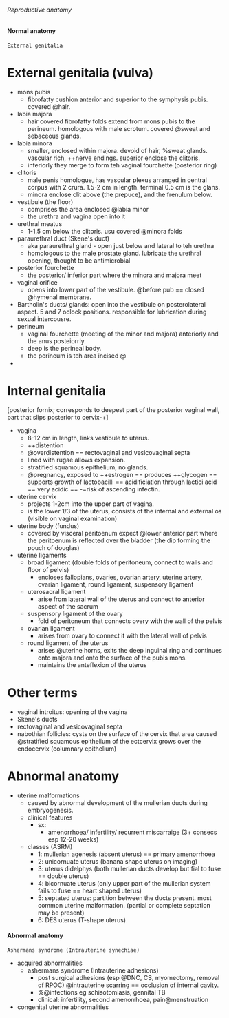 ###### Reproductive anatomy

#### Normal anatomy
    External genitalia
# External genitalia (vulva)
- mons pubis
    + fibrofatty cushion anterior and superior to the symphysis pubis. covered @hair. 
- labia majora
    + hair covered fibrofatty folds extend from mons pubis to the perineum. homologous with male scrotum. covered @sweat and sebaceous glands. 
- labia minora
    + smaller, enclosed within majora. devoid of hair, %sweat glands. vascular rich, ++nerve endings. superior enclose the clitoris.
    + inferiorly they merge to form teh vaginal fourchette (posterior ring)
- clitoris
    + male penis homologue, has vascular plexus arranged in central corpus with 2 crura. 1.5-2 cm in length. terminal 0.5 cm is the glans. 
    + minora enclose clit above (the prepuce), and the frenulum below. 
- vestibule (the floor)
    + comprises the area enclosed @labia minor 
    + the urethra and vagina open into it
- urethral meatus
    + 1-1.5 cm below the clitoris. usu covered @minora folds
- paraurethral duct (Skene's duct)
    + aka paraurethral gland - open just below and lateral to teh urethra
    + homologous to the male prostate gland. lubricate the urethral opening, thought to be antimicrobial
- posterior fourchette
    + the posterior/ inferior part where the minora and majora meet
- vaginal orifice
    + opens into lower part of the vestibule. @before pub == closed @hymenal membrane.
- Bartholin's ducts/ glands: open into the vestibule on posterolateral aspect. 5 and 7 oclock positions. responsible for lubrication during sexual intercousre. 
- perineum
    + vaginal fourchette (meeting of the minor and majora) anteriorly and the anus posteiorrly. 
    + deep is the perineal body. 
    + the perineum is teh area incised @
- 

# Internal genitalia
[posterior fornix; corresponds to deepest part of the posterior vaginal wall, part that slips posterior to cervix-+]
- vagina
    + 8-12 cm in length, links vestibule to uterus. 
    + ++distention
    + @overdistention == rectovaginal and vesicovaginal septa
    + lined with rugae allows expansion. 
    + stratified squamous epithelium, no glands. 
    + @pregnancy, exposed to ++estrogen == produces ++glycogen == supports growth of lactobacilli == acidificiation through lactici acid == very acidic == -=risk of ascending infectin.
- uterine cervix
    + projects 1-2cm into the upper part of vagina.
    + is the lower 1/3 of the uterus, consists of the internal and external os (visible on vaginal examination)
- uterine body (fundus)
    + covered by visceral peritoenum expect @lower anterior part where the peritoenum is reflected over the bladder (the dip forming the pouch of douglas)
- uterine ligaments
    + broad ligament (double folds of peritoneum, connect to walls and floor of pelvis)
        * encloses fallopians, ovaries, ovarian artery, uterine artery, ovarian ligament, round ligament, suspensory ligament
    + uterosacral ligament
        * arise from lateral wall of the uterus and connect to anterior aspect of the sacrum
    + suspensory ligament of the ovary
        * fold of peritoneum that connects overy with the wall of the pelvis
    + ovarian ligament
        * arises from ovary to connect it with the lateral wall of pelvis
    + round ligament of the uterus
        * arises @uterine horns, exits the deep inguinal ring and continues onto majora and onto the surface of the pubis mons. 
        * maintains the anteflexion of the uterus

# Other terms
- vaginal introitus: opening of the vagina
- Skene's ducts
- rectovaginal and vesicovaginal septa
- nabothian follicles: cysts on the surface of the cervix that area caused @stratified squamous epithelium of the ectcervix grows over the endocervix (columnary epithelium)


# Abnormal anatomy
- uterine malformations 
    + caused by abnormal development of the mullerian ducts during embryogenesis. 
    + clinical features
        * sx:
            - amenorrhoea/ infertility/ recurrent miscarraige (3+ consecs esp 12-20 weeks)
    + classes (ASRM)
        * 1: mullerian agenesis (absent uterus) == primary amenorrhoea
        * 2: unicornuate uterus (banana shape uterus on imaging)
        * 3: uterus didelphys (both mullerian ducts develop but fial to fuse == double uterus)
        * 4: bicornuate uterus (only upper part of the mullerian system fails to fuse == heart shaped uterus)
        * 5: septated uterus: partition between the ducts present. most common uterine malformation. (partial or complete septation may be present)
        * 6: DES uterus (T-shape uterus)


#### Abnormal anatomy
    Ashermans syndrome (Intrauterine synechiae)
- acquired abnormalities
    + ashermans syndrome (Intrauterine adhesions)
        * post surgical adhesions (esp @DNC, CS, myomectomy, removal of RPOC) @intrauterine scarring == occlusion of internal cavity.
        * %@infections eg schisotomiasis, gennital TB 
        * clinical: infertility, second amenorrhoea, pain@menstruation
- congenital uterine abnormalities